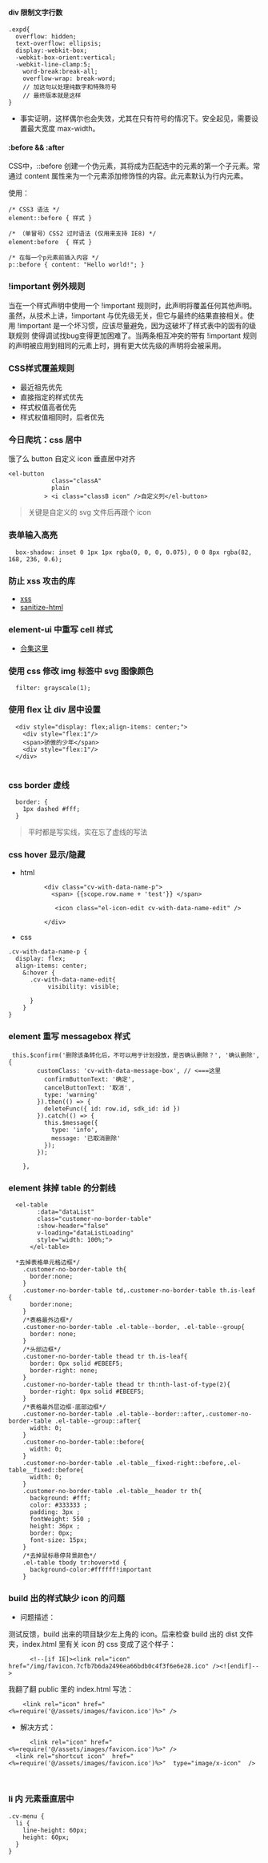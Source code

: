 #### div 限制文字行数

```
.expd{
  overflow: hidden;
  text-overflow: ellipsis;
  display:-webkit-box;
  -webkit-box-orient:vertical;
  -webkit-line-clamp:5;
    word-break:break-all;
    overflow-wrap: break-word;
    // 加这句以处理纯数字和特殊符号
    // 最终版本就是这样
}
```

- 事实证明，这样偶尔也会失效，尤其在只有符号的情况下。安全起见，需要设置最大宽度 max-width。

#### :before && :after

CSS中，::before 创建一个伪元素，其将成为匹配选中的元素的第一个子元素。常通过 content 属性来为一个元素添加修饰性的内容。此元素默认为行内元素。

使用：

```
/* CSS3 语法 */
element::before { 样式 }  

/* （单冒号）CSS2 过时语法 (仅用来支持 IE8) */
element:before  { 样式 }  

/* 在每一个p元素前插入内容 */
p::before { content: "Hello world!"; }
```

### !important 例外规则

当在一个样式声明中使用一个 !important 规则时，此声明将覆盖任何其他声明。虽然，从技术上讲，!important 与优先级无关，但它与最终的结果直接相关。使用 !important 是一个坏习惯，应该尽量避免，因为这破坏了样式表中的固有的级联规则 使得调试找bug变得更加困难了。当两条相互冲突的带有 !important 规则的声明被应用到相同的元素上时，拥有更大优先级的声明将会被采用。

### CSS样式覆盖规则

- 最近祖先优先
- 直接指定的样式优先
- 样式权值高者优先
- 样式权值相同时，后者优先 


### 今日爬坑：css 居中

饿了么 button 自定义 icon 垂直居中对齐

```
<el-button 
            class="classA"
            plain
          > <i class="classB icon" />自定义列</el-button>
```

> 关键是自定义的 svg 文件后再跟个 icon

### 表单输入高亮

```
  box-shadow: inset 0 1px 1px rgba(0, 0, 0, 0.075), 0 0 8px rgba(82, 168, 236, 0.6);
```

### 防止 xss 攻击的库

- [xss](https://www.npmjs.com/package/xss)
- [sanitize-html](https://www.npmjs.com/package/sanitize-html)

### element-ui 中重写 cell 样式

- [合集这里](http://www.jsphp.net/vue/show-25-539-1.html)

### 使用 css 修改 img 标签中 svg 图像颜色

```
  filter: grayscale(1);
```

### 使用 flex 让 div 居中设置

```
  <div style="display: flex;align-items: center;">
    <div style="flex:1"/>
    <span>骄傲的少年</span>
    <div style="flex:1"/>
  </div>
  

```

### css border 虚线

```
  border: {
    1px dashed #fff;
  }
```

> 平时都是写实线，实在忘了虚线的写法


### css hover 显示/隐藏


- html

```
          <div class="cv-with-data-name-p">
            <span> {{scope.row.name + 'test'}} </span>
            
             <icon class="el-icon-edit cv-with-data-name-edit" /> 
         
          </div>
```
- css

```
.cv-with-data-name-p {
  display: flex;
  align-items: center;
    &:hover {
      .cv-with-data-name-edit{
           visibility: visible;
         
      }
    } 
}
```

### element 重写 messagebox 样式

```
 this.$confirm('删除该条转化后，不可以用于计划投放，是否确认删除？', '确认删除', {
        customClass: 'cv-with-data-message-box', // <===这里
          confirmButtonText: '确定',
          cancelButtonText: '取消',
          type: 'warning'
        }).then(() => {
          deleteFunc({ id: row.id, sdk_id: id })
        }).catch(() => {
          this.$message({
            type: 'info',
            message: '已取消删除'
          });
        });
     
    },
```


### element 抹掉 table 的分割线
```
  <el-table
        :data="dataList"
        class="customer-no-border-table"
        :show-header="false"
        v-loading="dataListLoading"
        style="width: 100%;">
      </el-table>

  *去掉表格单元格边框*/
    .customer-no-border-table th{
      border:none;
    }
    .customer-no-border-table td,.customer-no-border-table th.is-leaf {
      border:none;
    }
    /*表格最外边框*/
    .customer-no-border-table .el-table--border, .el-table--group{
      border: none;
    }
    /*头部边框*/
    .customer-no-border-table thead tr th.is-leaf{
      border: 0px solid #EBEEF5;
      border-right: none;
    }
    .customer-no-border-table thead tr th:nth-last-of-type(2){
      border-right: 0px solid #EBEEF5;
    }
    /*表格最外层边框-底部边框*/
    .customer-no-border-table .el-table--border::after,.customer-no-border-table .el-table--group::after{
      width: 0;
    }
    .customer-no-border-table::before{
      width: 0;
    }
    .customer-no-border-table .el-table__fixed-right::before,.el-table__fixed::before{
      width: 0;
    }
    .customer-no-border-table .el-table__header tr th{
      background: #fff;
      color: #333333 ;
      padding: 3px ;
      fontWeight: 550 ;
      height: 36px ;
      border: 0px;
      font-size: 15px;
    }
    /*去掉鼠标悬停背景颜色*/
    .el-table tbody tr:hover>td {
      background-color:#ffffff!important
    }

  ```

  ### build 出的样式缺少 icon 的问题

  - 问题描述：

  测试反馈，build 出来的项目缺少左上角的 icon。后来检查 build 出的 dist 文件夹，index.html 里有关 icon 的 css 变成了这个样子：

  ```
        <!--[if IE]><link rel="icon" href="/img/favicon.7cfb7b6da2496ea66bdb0c4f3f6e6e28.ico" /><![endif]-->
  ```

  我翻了翻 public 里的 index.html 写法：

  ```
      <link rel="icon" href="<%=require('@/assets/images/favicon.ico')%>" />

  ```

  - 解决方式：

  ```
        <link rel="icon" href="<%=require('@/assets/images/favicon.ico')%>" />
    <link rel="shortcut icon"  href="<%=require('@/assets/images/favicon.ico')%>"  type="image/x-icon"  />



  ```


  ### li 内 元素垂直居中

  ```
  .cv-menu {
    li {
      line-height: 60px;
      height: 60px;
    }
  }

  ```